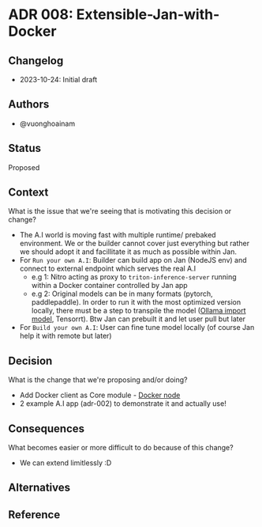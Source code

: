 # ADR 008: Extensible-Jan-with-Docker

## Changelog

- 2023-10-24: Initial draft

## Authors

- @vuonghoainam

## Status
Proposed

## Context

What is the issue that we're seeing that is motivating this decision or change?
- The A.I world is moving fast with multiple runtime/ prebaked environment. We or the builder cannot cover just everything but rather we should adopt it and facillitate it as much as possible within Jan.
- For `Run your own A.I`: Builder can build app on Jan (NodeJS env) and connect to external endpoint which serves the real A.I
  - e.g 1: Nitro acting as proxy to `triton-inference-server` running within a Docker container controlled by Jan app
  - e.g 2: Original models can be in many formats (pytorch, paddlepaddle). In order to run it with the most optimized version locally, there must be a step to transpile the model ([Ollama import model](https://github.com/jmorganca/ollama/blob/main/docs/import.md), Tensorrt). Btw Jan can prebuilt it and let user pull but later
- For `Build your own A.I`: User can fine tune model locally (of course Jan help it with remote but later)

## Decision

What is the change that we're proposing and/or doing?
- Add Docker client as Core module - [Docker node](https://github.com/apocas/dockerode)
- 2 example A.I app (adr-002) to demonstrate it and actually use!

## Consequences

What becomes easier or more difficult to do because of this change?
- We can extend limitlessly :D 

## Alternatives

## Reference
